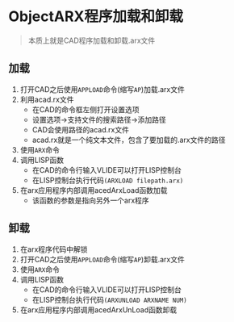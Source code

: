 # ObjectARX程序加载和卸载

> 本质上就是CAD程序加载和卸载.arx文件

## 加载

1. 打开CAD之后使用`APPLOAD`命令(缩写`AP`)加载.arx文件
2. 利用acad.rx文件
    - 在CAD的命令框左侧打开设置选项
    - 设置选项->支持文件的搜索路径->添加路径
    - CAD会使用路径的acad.rx文件
    - acad.rx就是一个纯文本文件，包含了要加载的.arx文件的路径
3. 使用`ARX`命令
4. 调用LISP函数
    - 在CAD的命令行输入VLIDE可以打开LISP控制台
    - 在LISP控制台执行代码`(ARXLOAD filepath.arx)`
5. 在arx应用程序内部调用acedArxLoad函数加载
    - 该函数的参数是指向另外一个arx程序

## 卸载

1. 在arx程序代码中解锁
2. 打开CAD之后使用`APPLOAD`命令(缩写`AP`)卸载.arx文件
3. 使用`ARX`命令
4. 调用LISP函数
    - 在CAD的命令行输入VLIDE可以打开LISP控制台
    - 在LISP控制台执行代码`(ARXUNLOAD ARXNAME NUM)`
5. 在arx应用程序内部调用acedArxUnLoad函数卸载
